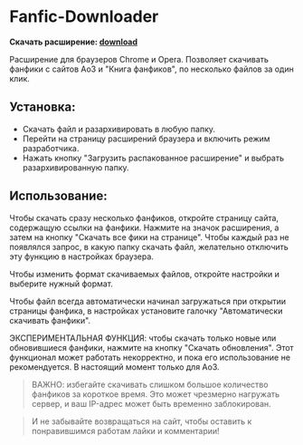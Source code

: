 # Fanfic-Downloader

**Скачать расширение: [download](https://github.com/anareaty/Fanfic-Downloader/archive/master.zip)**

Расширение для браузеров Chrome и Opera. Позволяет скачивать фанфики с сайтов Ao3 и "Книга фанфиков", по несколько файлов за один клик.

## Установка:
- Скачать файл и разархивировать в любую папку.
- Перейти на страницу расширений браузера и включить режим разработчика.
- Нажать кнопку "Загрузить распакованное расширение" и выбрать разархивированную папку.

## Использование:

Чтобы скачать сразу несколько фанфиков, откройте страницу сайта, содержащую ссылки на фанфики. Нажмите на значок расширения, а затем на кнопку "Скачать все фики на странице". Чтобы каждый раз не появлялся запрос, в какую папку скачать файл, желательно отключить эту функцию в настройках браузера.

Чтобы изменить формат скачиваемых файлов, откройте настройки и выберите нужный формат.

Чтобы файл всегда автоматически начинал загружаться при открытии страницы фанфика, в настройках установите галочку "Автоматически скачивать фанфики".

ЭКСПЕРИМЕНТАЛЬНАЯ ФУНКЦИЯ: чтобы скачать только новые или обновившиеся фанфики, нажмите на кнопку "Скачать обновления". Этот функционал может работать некорректно, и пока его использование не рекомендуется. В настоящий момент только для Ao3.

>ВАЖНО: избегайте скачивать слишком большое количество фанфиков за короткое время. Это может чрезмерно нагружать сервер, и ваш IP-адрес может быть временно заблокирован.

>И не забывайте возвращаться на сайт, чтобы оставить к понравившимся работам лайки и комментарии!

